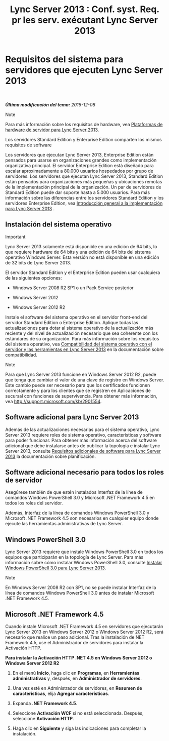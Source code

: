 ﻿---
title: "Lync Server 2013 : Conf. syst. Req. pr les serv. exécutant Lync Server 2013"
TOCTitle: Requisitos del sistema para servidores que ejecuten Lync Server 2013
ms:assetid: 781d487d-5958-416a-becb-904d9af3cc0a
ms:mtpsurl: https://technet.microsoft.com/es-es/library/Gg398588(v=OCS.15)
ms:contentKeyID: 48275741
ms.date: 01/07/2017
mtps_version: v=OCS.15
ms.translationtype: HT
---

# Requisitos del sistema para servidores que ejecuten Lync Server 2013

 

_**Última modificación del tema:** 2016-12-08_


> [!NOTE]
> Para más información sobre los requisitos de hardware, vea <A href="lync-server-2013-server-hardware-platforms.md">Plataformas de hardware de servidor para Lync Server 2013</A>.



Los servidores Standard Edition y Enterprise Edition comparten los mismos requisitos de software

Los servidores que ejecutan Lync Server 2013, Enterprise Edition están pensados para usarse en organizaciones grandes como implementación organizativa principal. El servidor Enterprise Edition está diseñado para escalar aproximadamente a 80.000 usuarios hospedados por grupo de servidores. Los servidores que ejecutan Lync Server 2013, Standard Edition están pensados para organizaciones más pequeñas y ubicaciones remotas de la implementación principal de la organización. Un par de servidores de Standard Edition puede dar soporte hasta a 5.000 usuarios. Para más información sobre las diferencias entre los servidores Standard Edition y los servidores Enterprise Edition, vea [Introducción general a la implementación para Lync Server 2013](lync-server-2013-deployment-overview.md) .

## Instalación del sistema operativo

> [!IMPORTANT]  
> Lync Server 2013 solamente está disponible en una edición de 64 bits, lo que requiere hardware de 64 bits y una edición de 64 bits del sistema operativo Windows Server. Esta versión no está disponible en una edición de 32 bits de Lync Server 2013.



El servidor Standard Edition y el Enterprise Edition pueden usar cualquiera de las siguientes opciones:

  - Windows Server 2008 R2 SP1 o un Pack Service posterior

  - Windows Server 2012

  - Windows Server 2012 R2

Instale el software del sistema operativo en el servidor front-end del servidor Standard Edition o Enterprise Edition. Aplique todas las actualizaciones para dotar al sistema operativo de la actualización más reciente y del nivel de actualización necesario que sea coherente con los estándares de su organización. Para más información sobre los requisitos del sistema operativo, vea [Compatibilidad del sistema operativo con el servidor y las herramientas en Lync Server 2013](lync-server-2013-server-and-tools-operating-system-support.md) en la documentación sobre compatibilidad.


> [!NOTE]
> Para que Lync Server 2013 funcione en Windows Server 2012 R2, puede que tenga que cambiar el valor de una clave de registro en Windows Server. Este cambio puede ser necesario para que los certificados funcionen correctamente y para los clientes que se registren en Aplicaciones de sucursal con funciones de supervivencia. Para obtener más información, vea <A class=uri href="http://support.microsoft.com/kb/2901554">http://support.microsoft.com/kb/2901554</A>.



## Software adicional para Lync Server 2013

Además de las actualizaciones necesarias para el sistema operativo, Lync Server 2013 requiere roles de sistema operativo, características y software para poder funcionar. Para obtener más información acerca del software adicional que debe instalarse antes de publicar la topología e instalar Lync Server 2013, consulte [Requisitos adicionales de software para Lync Server 2013](lync-server-2013-additional-software-requirements.md) la documentación sobre planificación.

## Software adicional necesario para todos los roles de servidor

Asegúrese también de que estén instalados Interfaz de la línea de comandos Windows PowerShell 3.0 y Microsoft .NET Framework 4.5 en todos los roles del servidor.

Además, Interfaz de la línea de comandos Windows PowerShell 3.0 y Microsoft .NET Framework 4.5 son necesarios en cualquier equipo donde ejecute las herramientas administrativas de Lync Server.

## Windows PowerShell 3.0

Lync Server 2013 requiere que instale Windows PowerShell 3.0 en todos los equipos que participarán en la topología de Lync Server. Para más información sobre cómo instalar Windows PowerShell 3.0, consulte [Instalar Windows PowerShell 3.0 para Lync Server 2013](lync-server-2013-installing-windows-powershell-3-0.md).


> [!NOTE]
> En Windows Server&nbsp;2008&nbsp;R2 con SP1, no se puede instalar Interfaz de la línea de comandos Windows PowerShell 3.0 antes de instalar Microsoft .NET Framework 4.5.



## Microsoft .NET Framework 4.5

Cuando instale Microsoft .NET Framework 4.5 en servidores que ejecutarán Lync Server 2013 en Windows Server 2012 o Windows Server 2012 R2, será necesario que realice un paso adicional. Tras la instalación de NET Framework 4.5, use el Administrador de servidores para instalar la Activación HTTP.

**Para instalar la Activación HTTP .NET 4.5 en Windows Server 2012 o Windows Server 2012 R2**

1.  En el menú **Inicio**, haga clic en **Programas**, en **Herramientas administrativas** y, después, en **Administrador de servidores**.

2.  Una vez esté en Administrador de servidores, en **Resumen de características**, elija **Agregar características**.

3.  Expanda **.NET Framework 4.5**.

4.  Seleccione **Activación WCF** si no está seleccionada. Después, seleccione **Activación HTTP**.

5.  Haga clic en **Siguiente** y siga las indicaciones para completar la instalación.

